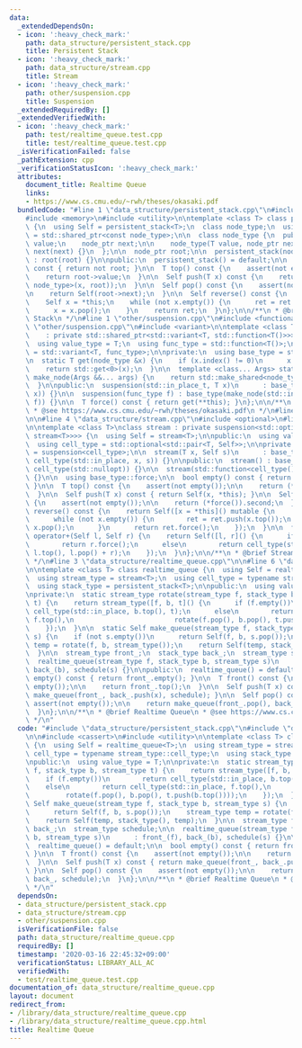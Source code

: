 ```yaml
---
data:
  _extendedDependsOn:
  - icon: ':heavy_check_mark:'
    path: data_structure/persistent_stack.cpp
    title: Persistent Stack
  - icon: ':heavy_check_mark:'
    path: data_structure/stream.cpp
    title: Stream
  - icon: ':heavy_check_mark:'
    path: other/suspension.cpp
    title: Suspension
  _extendedRequiredBy: []
  _extendedVerifiedWith:
  - icon: ':heavy_check_mark:'
    path: test/realtime_queue.test.cpp
    title: test/realtime_queue.test.cpp
  _isVerificationFailed: false
  _pathExtension: cpp
  _verificationStatusIcon: ':heavy_check_mark:'
  attributes:
    document_title: Realtime Queue
    links:
    - https://www.cs.cmu.edu/~rwh/theses/okasaki.pdf
  bundledCode: "#line 1 \"data_structure/persistent_stack.cpp\"\n#include <cassert>\n\
    #include <memory>\n#include <utility>\n\ntemplate <class T> class persistent_stack\
    \ {\n  using Self = persistent_stack<T>;\n  class node_type;\n  using node_ptr\
    \ = std::shared_ptr<const node_type>;\n\n  class node_type {\n  public:\n    T\
    \ value;\n    node_ptr next;\n\n    node_type(T value, node_ptr next) : value(value),\
    \ next(next) {}\n  };\n\n  node_ptr root;\n\n  persistent_stack(node_ptr root)\
    \ : root(root) {}\n\npublic:\n  persistent_stack() = default;\n\n  bool empty()\
    \ const { return not root; }\n\n  T top() const {\n    assert(not empty());\n\n\
    \    return root->value;\n  }\n\n  Self push(T x) const {\n    return Self(std::make_shared<const\
    \ node_type>(x, root));\n  }\n\n  Self pop() const {\n    assert(not empty());\n\
    \n    return Self(root->next);\n  }\n\n  Self reverse() const {\n    Self ret;\n\
    \    Self x = *this;\n    while (not x.empty()) {\n      ret = ret.push(x.top());\n\
    \      x = x.pop();\n    }\n    return ret;\n  }\n};\n\n/**\n * @brief Persistent\
    \ Stack\n */\n#line 1 \"other/suspension.cpp\"\n#include <functional>\n#line 4\
    \ \"other/suspension.cpp\"\n#include <variant>\n\ntemplate <class T>\nclass suspension\n\
    \    : private std::shared_ptr<std::variant<T, std::function<T()>>> {\npublic:\n\
    \  using value_type = T;\n  using func_type = std::function<T()>;\n  using node_type\
    \ = std::variant<T, func_type>;\n\nprivate:\n  using base_type = std::shared_ptr<node_type>;\n\
    \n  static T get(node_type &x) {\n    if (x.index() != 0)\n      x = std::get<1>(x)();\n\
    \    return std::get<0>(x);\n  }\n\n  template <class... Args> static base_type\
    \ make_node(Args &&... args) {\n    return std::make_shared<node_type>(std::forward<Args>(args)...);\n\
    \  }\n\npublic:\n  suspension(std::in_place_t, T x)\n      : base_type(make_node(std::in_place_index<0>,\
    \ x)) {}\n\n  suspension(func_type f) : base_type(make_node(std::in_place_index<1>,\
    \ f)) {}\n\n  T force() const { return get(**this); }\n};\n\n/**\n * @brief Suspension\n\
    \ * @see https://www.cs.cmu.edu/~rwh/theses/okasaki.pdf\n */\n#line 2 \"data_structure/stream.cpp\"\
    \n\n#line 4 \"data_structure/stream.cpp\"\n#include <optional>\n#line 6 \"data_structure/stream.cpp\"\
    \n\ntemplate <class T>\nclass stream : private suspension<std::optional<std::pair<T,\
    \ stream<T>>>> {\n  using Self = stream<T>;\n\npublic:\n  using value_type = T;\n\
    \  using cell_type = std::optional<std::pair<T, Self>>;\n\nprivate:\n  using base_type\
    \ = suspension<cell_type>;\n\n  stream(T x, Self s)\n      : base_type(std::in_place,\
    \ cell_type(std::in_place, x, s)) {}\n\npublic:\n  stream() : base_type(std::in_place,\
    \ cell_type(std::nullopt)) {}\n\n  stream(std::function<cell_type()> f) : base_type(f)\
    \ {}\n\n  using base_type::force;\n\n  bool empty() const { return not force().has_value();\
    \ }\n\n  T top() const {\n    assert(not empty());\n\n    return (*force()).first;\n\
    \  }\n\n  Self push(T x) const { return Self(x, *this); }\n\n  Self pop() const\
    \ {\n    assert(not empty());\n\n    return (*force()).second;\n  }\n\n  Self\
    \ reverse() const {\n    return Self([x = *this]() mutable {\n      Self ret;\n\
    \      while (not x.empty()) {\n        ret = ret.push(x.top());\n        x =\
    \ x.pop();\n      }\n      return ret.force();\n    });\n  }\n\n  friend Self\
    \ operator+(Self l, Self r) {\n    return Self([l, r]() {\n      if (l.empty())\n\
    \        return r.force();\n      else\n        return cell_type(std::in_place,\
    \ l.top(), l.pop() + r);\n    });\n  }\n};\n\n/**\n * @brief Stream\n * @see https://www.cs.cmu.edu/~rwh/theses/okasaki.pdf\n\
    \ */\n#line 3 \"data_structure/realtime_queue.cpp\"\n\n#line 6 \"data_structure/realtime_queue.cpp\"\
    \n\ntemplate <class T> class realtime_queue {\n  using Self = realtime_queue<T>;\n\
    \  using stream_type = stream<T>;\n  using cell_type = typename stream_type::cell_type;\n\
    \  using stack_type = persistent_stack<T>;\n\npublic:\n  using value_type = T;\n\
    \nprivate:\n  static stream_type rotate(stream_type f, stack_type b, stream_type\
    \ t) {\n    return stream_type([f, b, t]() {\n      if (f.empty())\n        return\
    \ cell_type(std::in_place, b.top(), t);\n      else\n        return cell_type(std::in_place,\
    \ f.top(),\n                         rotate(f.pop(), b.pop(), t.push(b.top())));\n\
    \    });\n  }\n\n  static Self make_queue(stream_type f, stack_type b, stream_type\
    \ s) {\n    if (not s.empty())\n      return Self(f, b, s.pop());\n    stream_type\
    \ temp = rotate(f, b, stream_type());\n    return Self(temp, stack_type(), temp);\n\
    \  }\n\n  stream_type front_;\n  stack_type back_;\n  stream_type schedule;\n\n\
    \  realtime_queue(stream_type f, stack_type b, stream_type s)\n      : front_(f),\
    \ back_(b), schedule(s) {}\n\npublic:\n  realtime_queue() = default;\n\n  bool\
    \ empty() const { return front_.empty(); }\n\n  T front() const {\n    assert(not\
    \ empty());\n\n    return front_.top();\n  }\n\n  Self push(T x) const { return\
    \ make_queue(front_, back_.push(x), schedule); }\n\n  Self pop() const {\n   \
    \ assert(not empty());\n\n    return make_queue(front_.pop(), back_, schedule);\n\
    \  }\n};\n\n/**\n * @brief Realtime Queue\n * @see https://www.cs.cmu.edu/~rwh/theses/okasaki.pdf\n\
    \ */\n"
  code: "#include \"data_structure/persistent_stack.cpp\"\n#include \"data_structure/stream.cpp\"\
    \n\n#include <cassert>\n#include <utility>\n\ntemplate <class T> class realtime_queue\
    \ {\n  using Self = realtime_queue<T>;\n  using stream_type = stream<T>;\n  using\
    \ cell_type = typename stream_type::cell_type;\n  using stack_type = persistent_stack<T>;\n\
    \npublic:\n  using value_type = T;\n\nprivate:\n  static stream_type rotate(stream_type\
    \ f, stack_type b, stream_type t) {\n    return stream_type([f, b, t]() {\n  \
    \    if (f.empty())\n        return cell_type(std::in_place, b.top(), t);\n  \
    \    else\n        return cell_type(std::in_place, f.top(),\n                \
    \         rotate(f.pop(), b.pop(), t.push(b.top())));\n    });\n  }\n\n  static\
    \ Self make_queue(stream_type f, stack_type b, stream_type s) {\n    if (not s.empty())\n\
    \      return Self(f, b, s.pop());\n    stream_type temp = rotate(f, b, stream_type());\n\
    \    return Self(temp, stack_type(), temp);\n  }\n\n  stream_type front_;\n  stack_type\
    \ back_;\n  stream_type schedule;\n\n  realtime_queue(stream_type f, stack_type\
    \ b, stream_type s)\n      : front_(f), back_(b), schedule(s) {}\n\npublic:\n\
    \  realtime_queue() = default;\n\n  bool empty() const { return front_.empty();\
    \ }\n\n  T front() const {\n    assert(not empty());\n\n    return front_.top();\n\
    \  }\n\n  Self push(T x) const { return make_queue(front_, back_.push(x), schedule);\
    \ }\n\n  Self pop() const {\n    assert(not empty());\n\n    return make_queue(front_.pop(),\
    \ back_, schedule);\n  }\n};\n\n/**\n * @brief Realtime Queue\n * @see https://www.cs.cmu.edu/~rwh/theses/okasaki.pdf\n\
    \ */\n"
  dependsOn:
  - data_structure/persistent_stack.cpp
  - data_structure/stream.cpp
  - other/suspension.cpp
  isVerificationFile: false
  path: data_structure/realtime_queue.cpp
  requiredBy: []
  timestamp: '2020-03-16 22:45:32+09:00'
  verificationStatus: LIBRARY_ALL_AC
  verifiedWith:
  - test/realtime_queue.test.cpp
documentation_of: data_structure/realtime_queue.cpp
layout: document
redirect_from:
- /library/data_structure/realtime_queue.cpp
- /library/data_structure/realtime_queue.cpp.html
title: Realtime Queue
---
```

